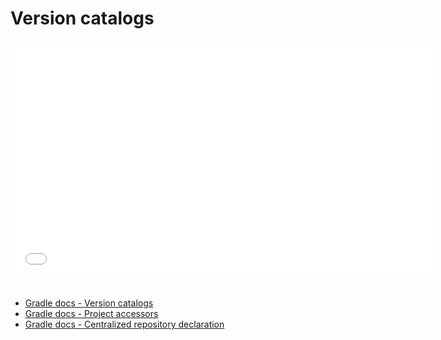 # Version catalogs

<iframe src="//www.youtube.com/embed/yz3yvgWPobg?list=PL6yFiPOVXVUi90sQ66dtmuXP-1-TeHwl5" frameborder="0" allowfullscreen width="675" height="380"></iframe>
<br/>
<br/>

- [Gradle docs - Version catalogs](https://docs.gradle.org/7.2/userguide/platforms.html#sub:central-declaration-of-dependencies )
- [Gradle docs - Project accessors](https://docs.gradle.org/7.2/userguide/declaring_dependencies.html#sec:type-safe-project-accessors )
- [Gradle docs - Centralized repository declaration](https://docs.gradle.org/7.2/userguide/declaring_repositories.html#sub:centralized-repository-declaration )
